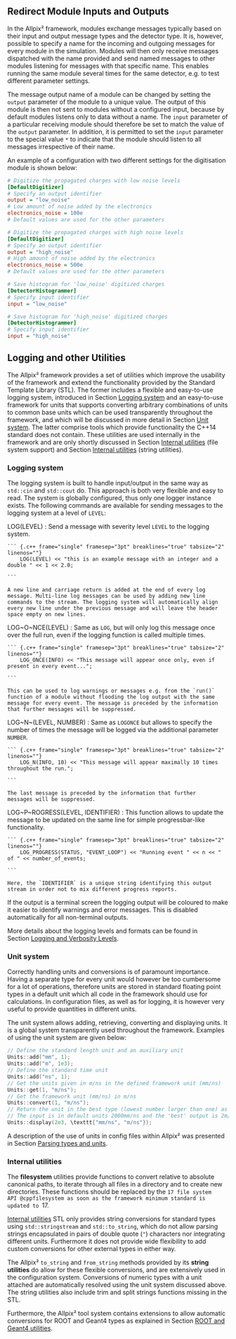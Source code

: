 Redirect Module Inputs and Outputs
----------------------------------

In the Allpix² framework, modules exchange messages typically based on
their input and output message types and the detector type. It is,
however, possible to specify a name for the incoming and outgoing
messages for every module in the simulation. Modules will then only
receive messages dispatched with the name provided and send named
messages to other modules listening for messages with that specific
name. This enables running the same module several times for the same
detector, e.g. to test different parameter settings.

The message output name of a module can be changed by setting the
`output` parameter of the module to a unique value. The output of this
module is then not sent to modules without a configured input, because
by default modules listens only to data without a name. The `input`
parameter of a particular receiving module should therefore be set to
match the value of the `output` parameter. In addition, it is permitted
to set the `input` parameter to the special value `*` to indicate that
the module should listen to all messages irrespective of their name.

An example of a configuration with two different settings for the
digitisation module is shown below:

``` {.ini frame="single" framesep="3pt" breaklines="true" tabsize="2" linenos=""}
# Digitize the propagated charges with low noise levels
[DefaultDigitizer]
# Specify an output identifier
output = "low_noise"
# Low amount of noise added by the electronics
electronics_noise = 100e
# Default values are used for the other parameters

# Digitize the propagated charges with high noise levels
[DefaultDigitizer]
# Specify an output identifier
output = "high_noise"
# High amount of noise added by the electronics
electronics_noise = 500e
# Default values are used for the other parameters

# Save histogram for 'low_noise' digitized charges
[DetectorHistogrammer]
# Specify input identifier
input = "low_noise"

# Save histogram for 'high_noise' digitized charges
[DetectorHistogrammer]
# Specify input identifier
input = "high_noise"
```

Logging and other Utilities
---------------------------

The Allpix² framework provides a set of utilities which improve the
usability of the framework and extend the functionality provided by the
Standard Template Library (STL). The former includes a flexible and
easy-to-use logging system, introduced in Section [Logging system](framework.md#logging-system) and an
easy-to-use framework for units that supports converting arbitrary
combinations of units to common base units which can be used
transparently throughout the framework, and which will be discussed in
more detail in Section [Unit system](framework.md#unit-system). The latter comprise tools
which provide functionality the C++14 standard does not contain. These
utilities are used internally in the framework and are only shortly
discussed in Section [Internal utilities](framework.md#internal-utilities) (file system support) and
Section [Internal utilities](framework.md#internal-utilities) (string utilities).

### Logging system

The logging system is built to handle input/output in the same way as
`std::cin` and `std::cout` do. This approach is both very flexible and
easy to read. The system is globally configured, thus only one logger
instance exists. The following commands are available for sending
messages to the logging system at a level of `LEVEL`:

<span>LOG(LEVEL)</span>
:   Send a message with severity level `LEVEL` to the logging system.

    ``` {.c++ frame="single" framesep="3pt" breaklines="true" tabsize="2" linenos=""}
        LOG(LEVEL) << "this is an example message with an integer and a double " << 1 << 2.0;
        
    ```

    A new line and carriage return is added at the end of every log
    message. Multi-line log messages can be used by adding new line
    commands to the stream. The logging system will automatically align
    every new line under the previous message and will leave the header
    space empty on new lines.

<span>LOG~O~NCE(LEVEL)</span>
:   Same as `LOG`, but will only log this message once over the full
    run, even if the logging function is called multiple times.

    ``` {.c++ frame="single" framesep="3pt" breaklines="true" tabsize="2" linenos=""}
        LOG_ONCE(INFO) << "This message will appear once only, even if present in every event...";
        
    ```

    This can be used to log warnings or messages e.g. from the `run()`
    function of a module without flooding the log output with the same
    message for every event. The message is preceded by the information
    that further messages will be suppressed.

<span>LOG~N~(LEVEL, NUMBER)</span>
:   Same as `LOGONCE` but allows to specify the number of times the
    message will be logged via the additional parameter `NUMBER`.

    ``` {.c++ frame="single" framesep="3pt" breaklines="true" tabsize="2" linenos=""}
        LOG_N(INFO, 10) << "This message will appear maximally 10 times throughout the run.";
        
    ```

    The last message is preceded by the information that further
    messages will be suppressed.

<span>LOG~P~ROGRESS(LEVEL, IDENTIFIER)</span>
:   This function allows to update the message to be updated on the same
    line for simple progressbar-like functionality.

    ``` {.c++ frame="single" framesep="3pt" breaklines="true" tabsize="2" linenos=""}
        LOG_PROGRESS(STATUS, "EVENT_LOOP") << "Running event " << n << " of " << number_of_events;
        
    ```

    Here, the `IDENTIFIER` is a unique string identifying this output
    stream in order not to mix different progress reports.

If the output is a terminal screen the logging output will be coloured
to make it easier to identify warnings and error messages. This is
disabled automatically for all non-terminal outputs.

More details about the logging levels and formats can be found in
Section [Logging and Verbosity Levels](getting_started.md#logging-and-verbosity-levels).

### Unit system

Correctly handling units and conversions is of paramount importance.
Having a separate type for every unit would however be too cumbersome
for a lot of operations, therefore units are stored in standard floating
point types in a default unit which all code in the framework should use
for calculations. In configuration files, as well as for logging, it is
however very useful to provide quantities in different units.

The unit system allows adding, retrieving, converting and displaying
units. It is a global system transparently used throughout the
framework. Examples of using the unit system are given below:

``` {.c++ frame="single" framesep="3pt" breaklines="true" tabsize="2" linenos=""}
// Define the standard length unit and an auxiliary unit
Units::add("mm", 1);
Units::add("m", 1e3);
// Define the standard time unit
Units::add("ns", 1);
// Get the units given in m/ns in the defined framework unit (mm/ns)
Units::get(1, "m/ns");
// Get the framework unit (mm/ns) in m/ns
Units::convert(1, "m/ns");
// Return the unit in the best type (lowest number larger than one) as string.
// The input is in default units 2000mm/ns and the 'best' output is 2m/ns (string)
Units::display(2e3, \texttt{"mm/ns", "m/ns"});
```

A description of the use of units in config files within Allpix² was
presented in Section [Parsing types and units](getting_started.md#parsing-types-and-units).

### Internal utilities

The **filesystem** utilities provide functions to convert relative to
absolute canonical paths, to iterate through all files in a directory
and to create new directories. These functions should be replaced by the
``17 file system API @cppfilesystem as soon as the framework minimum
standard is updated to ``17.

[Internal utilities](framework.md#internal-utilities) STL only provides string conversions for
standard types using `std::stringstream` and `std::to_string`, which do
not allow parsing strings encapsulated in pairs of double quote (`"`)
characters nor integrating different units. Furthermore it does not
provide wide flexibility to add custom conversions for other external
types in either way.

The Allpix² `to_string` and `from_string` methods provided by its
**string utilities** do allow for these flexible conversions, and are
extensively used in the configuration system. Conversions of numeric
types with a unit attached are automatically resolved using the unit
system discussed above. The string utilities also include trim and split
strings functions missing in the STL.

Furthermore, the Allpix² tool system contains extensions to allow
automatic conversions for ROOT and Geant4 types as explained in
Section [ROOT and Geant4 utilities](additional.md#root-and-geant4-utilities).